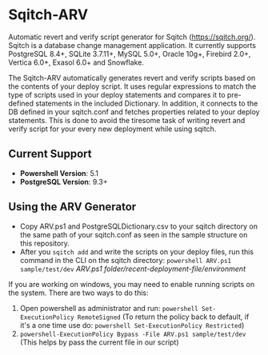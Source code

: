 # Sqitch-ARV
Automatic revert and verify script generator for Sqitch (https://sqitch.org/). Sqitch is a database change management application. It currently supports PostgreSQL 8.4+, SQLite 3.7.11+, MySQL 5.0+, Oracle 10g+, Firebird 2.0+, Vertica 6.0+, Exasol 6.0+ and Snowflake.

The Sqitch-ARV automatically generates revert and verify scripts based on the contents of your deploy script. It uses regular expressions to match the type of scripts used in your deploy statements and compares it to pre-defined statements in the included Dictionary. In addition, it connects to the DB defined in your sqitch.conf and fetches properties related to your deploy statements. This is done to avoid the tiresome task of writing revert and verify script for your every new deployment while using sqitch. 

## Current Support
- **Powershell Version**: 5.1
- **PostgreSQL Version**: 9.3+

## Using the ARV Generator
- Copy ARV.ps1 and PostgreSQLDictionary.csv to your sqitch directory on the same path of your sqitch.conf as seen in the sample structure on this repository.
- After you `sqitch add` and write the scripts on your deploy files, run this command in the CLI on the sqitch directory:
    `powershell ARV.ps1 sample/test/dev`
_ARV.ps1 folder/recent-deployment-file/environment_

If you are working on windows, you may need to enable running scripts on the system. There are two ways to do this:
1. Open powershell as administrator and run: `powershell Set-ExecutionPolicy RemoteSigned`
   (To return the policy back to default, if it's a one time use do: `powershell Set-ExecutionPolicy Restricted`)
2. `powershell-ExecutionPolicy Bypass -File ARV.ps1 sample/test/dev`
   (This helps by pass the current file in our script)


